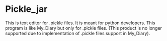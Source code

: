 # Pickle_jar 
This is text editor for .pickle files. It is meant for python developers. This program is like My_Diary but only for .pickle files. (This product is no longer supported due to implementation of .pickle files support in My_Diary).   
